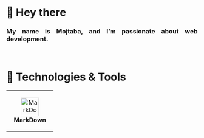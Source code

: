 # 👋 Hey there

<div align="justify">
  <h3>My name is Mojtaba, and I’m passionate about web development.</h3>
</div>
<br>

# 🔧 Technologies & Tools

<table>
  <tr>
    <td align="center" height="108" width="108">
      <img src="https://www.markdownguide.org/assets/images/markdown-mark-white.svg" width="48" height="48" alt="MarkDown-language">
      <br>
      <strong>MarkDown</strong>
    </td>
  </tr>
</table>
